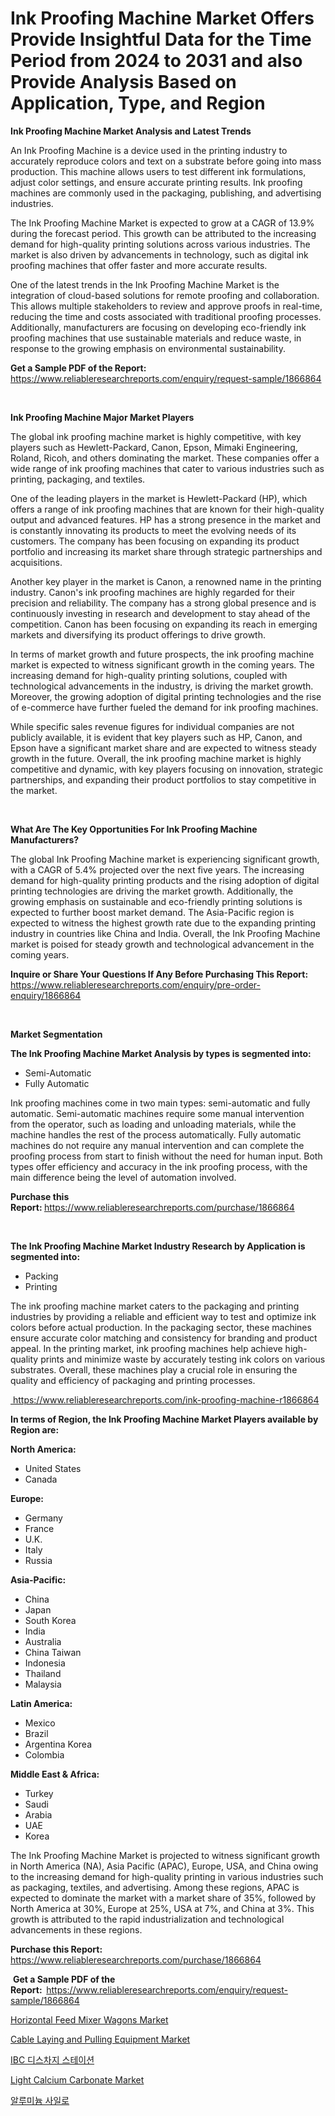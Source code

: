 <p><h1>Ink Proofing Machine Market Offers Provide Insightful Data for the Time Period from 2024 to 2031 and also Provide Analysis Based on Application, Type, and Region</h1></p><p><strong>Ink Proofing Machine Market Analysis and Latest Trends</strong></p>
<p><p>An Ink Proofing Machine is a device used in the printing industry to accurately reproduce colors and text on a substrate before going into mass production. This machine allows users to test different ink formulations, adjust color settings, and ensure accurate printing results. Ink proofing machines are commonly used in the packaging, publishing, and advertising industries.</p><p>The Ink Proofing Machine Market is expected to grow at a CAGR of 13.9% during the forecast period. This growth can be attributed to the increasing demand for high-quality printing solutions across various industries. The market is also driven by advancements in technology, such as digital ink proofing machines that offer faster and more accurate results.</p><p>One of the latest trends in the Ink Proofing Machine Market is the integration of cloud-based solutions for remote proofing and collaboration. This allows multiple stakeholders to review and approve proofs in real-time, reducing the time and costs associated with traditional proofing processes. Additionally, manufacturers are focusing on developing eco-friendly ink proofing machines that use sustainable materials and reduce waste, in response to the growing emphasis on environmental sustainability.</p></p>
<p><strong>Get a Sample PDF of the Report:&nbsp;</strong> <a href="https://www.reliableresearchreports.com/enquiry/request-sample/1866864">https://www.reliableresearchreports.com/enquiry/request-sample/1866864</a></p>
<p>&nbsp;</p>
<p><strong>Ink Proofing Machine Major Market Players</strong></p>
<p><p>The global ink proofing machine market is highly competitive, with key players such as Hewlett-Packard, Canon, Epson, Mimaki Engineering, Roland, Ricoh, and others dominating the market. These companies offer a wide range of ink proofing machines that cater to various industries such as printing, packaging, and textiles.</p><p>One of the leading players in the market is Hewlett-Packard (HP), which offers a range of ink proofing machines that are known for their high-quality output and advanced features. HP has a strong presence in the market and is constantly innovating its products to meet the evolving needs of its customers. The company has been focusing on expanding its product portfolio and increasing its market share through strategic partnerships and acquisitions.</p><p>Another key player in the market is Canon, a renowned name in the printing industry. Canon's ink proofing machines are highly regarded for their precision and reliability. The company has a strong global presence and is continuously investing in research and development to stay ahead of the competition. Canon has been focusing on expanding its reach in emerging markets and diversifying its product offerings to drive growth.</p><p>In terms of market growth and future prospects, the ink proofing machine market is expected to witness significant growth in the coming years. The increasing demand for high-quality printing solutions, coupled with technological advancements in the industry, is driving the market growth. Moreover, the growing adoption of digital printing technologies and the rise of e-commerce have further fueled the demand for ink proofing machines.</p><p>While specific sales revenue figures for individual companies are not publicly available, it is evident that key players such as HP, Canon, and Epson have a significant market share and are expected to witness steady growth in the future. Overall, the ink proofing machine market is highly competitive and dynamic, with key players focusing on innovation, strategic partnerships, and expanding their product portfolios to stay competitive in the market.</p></p>
<p>&nbsp;</p>
<p><strong>What Are The Key Opportunities For Ink Proofing Machine Manufacturers?</strong></p>
<p><p>The global Ink Proofing Machine market is experiencing significant growth, with a CAGR of 5.4% projected over the next five years. The increasing demand for high-quality printing products and the rising adoption of digital printing technologies are driving the market growth. Additionally, the growing emphasis on sustainable and eco-friendly printing solutions is expected to further boost market demand. The Asia-Pacific region is expected to witness the highest growth rate due to the expanding printing industry in countries like China and India. Overall, the Ink Proofing Machine market is poised for steady growth and technological advancement in the coming years.</p></p>
<p><strong>Inquire or Share Your Questions If Any Before Purchasing This Report:</strong> <a href="https://www.reliableresearchreports.com/enquiry/pre-order-enquiry/1866864">https://www.reliableresearchreports.com/enquiry/pre-order-enquiry/1866864</a></p>
<p>&nbsp;</p>
<p><strong>Market Segmentation</strong></p>
<p><strong>The Ink Proofing Machine Market Analysis by types is segmented into:</strong></p>
<p><ul><li>Semi-Automatic</li><li>Fully Automatic</li></ul></p>
<p><p>Ink proofing machines come in two main types: semi-automatic and fully automatic. Semi-automatic machines require some manual intervention from the operator, such as loading and unloading materials, while the machine handles the rest of the process automatically. Fully automatic machines do not require any manual intervention and can complete the proofing process from start to finish without the need for human input. Both types offer efficiency and accuracy in the ink proofing process, with the main difference being the level of automation involved.</p></p>
<p><strong>Purchase this Report:&nbsp;</strong><a href="https://www.reliableresearchreports.com/purchase/1866864">https://www.reliableresearchreports.com/purchase/1866864</a></p>
<p>&nbsp;</p>
<p><strong>The Ink Proofing Machine Market Industry Research by Application is segmented into:</strong></p>
<p><ul><li>Packing</li><li>Printing</li></ul></p>
<p><p>The ink proofing machine market caters to the packaging and printing industries by providing a reliable and efficient way to test and optimize ink colors before actual production. In the packaging sector, these machines ensure accurate color matching and consistency for branding and product appeal. In the printing market, ink proofing machines help achieve high-quality prints and minimize waste by accurately testing ink colors on various substrates. Overall, these machines play a crucial role in ensuring the quality and efficiency of packaging and printing processes.</p></p>
<p><a href="https://www.reliableresearchreports.com/ink-proofing-machine-r1866864">&nbsp;https://www.reliableresearchreports.com/ink-proofing-machine-r1866864</a></p>
<p><strong>In terms of Region, the Ink Proofing Machine Market Players available by Region are:</strong></p>
<p>
    <p> <strong> North America: </strong>
        <ul>
            <li>United States</li>
            <li>Canada</li>
        </ul>
        </p> 
    <p> <strong> Europe: </strong>
        <ul>
            <li>Germany</li>
            <li>France</li>
            <li>U.K.</li>
            <li>Italy</li>
            <li>Russia</li>
        </ul>
        </p> 
    <p> <strong> Asia-Pacific: </strong>
        <ul>
            <li>China</li>
            <li>Japan</li>
            <li>South Korea</li>
            <li>India</li>
            <li>Australia</li>
            <li>China Taiwan</li>
            <li>Indonesia</li>
            <li>Thailand</li>
            <li>Malaysia</li>
        </ul>
        </p> 
    <p> <strong> Latin America: </strong>
        <ul>
            <li>Mexico</li>
            <li>Brazil</li>
            <li>Argentina Korea</li>
            <li>Colombia</li>
        </ul>
        </p> 
    <p> <strong> Middle East & Africa: </strong>
        <ul>
            <li>Turkey</li>
            <li>Saudi</li>
            <li>Arabia</li>
            <li>UAE</li>
            <li>Korea</li>
        </ul>
    </p>
    </p>
<p><p>The Ink Proofing Machine Market is projected to witness significant growth in North America (NA), Asia Pacific (APAC), Europe, USA, and China owing to the increasing demand for high-quality printing in various industries such as packaging, textiles, and advertising. Among these regions, APAC is expected to dominate the market with a market share of 35%, followed by North America at 30%, Europe at 25%, USA at 7%, and China at 3%. This growth is attributed to the rapid industrialization and technological advancements in these regions.</p></p>
<p><strong>Purchase this Report: </strong><a href="https://www.reliableresearchreports.com/purchase/1866864">https://www.reliableresearchreports.com/purchase/1866864</a></p>
<p>&nbsp;<strong>Get a Sample PDF of the Report:&nbsp;&nbsp;</strong><a href="https://www.reliableresearchreports.com/enquiry/request-sample/1866864">https://www.reliableresearchreports.com/enquiry/request-sample/1866864</a></p>
<p><strong></strong></p>
<p><p><a href="https://github.com/sonuprakash1/Market-Research-Report-List-2/blob/main/horizontal-feed-mixer-wagons-market.md">Horizontal Feed Mixer Wagons Market</a></p><p><a href="https://github.com/jhcraigie/Market-Research-Report-List-3/blob/main/cable-laying-and-pulling-equipment-market.md">Cable Laying and Pulling Equipment Market</a></p><p><a href="https://github.com/Elenrrera7685/Market-Research-Report-List-1/blob/main/298372239854.md">IBC 디스차지 스테이션</a></p><p><a href="https://issuu.com/reportprime-2/docs/light-calcium-carbonate-market-size-2030.pptx">Light Calcium Carbonate Market</a></p><p><a href="https://github.com/vsn7qpua81q/Market-Research-Report-List-1/blob/main/449745339853.md">알루미늄 사일로</a></p></p>